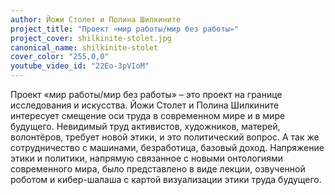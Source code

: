 ```yaml
---
author: Йожи Столет и Полина Шилкините
project_title: "Проект «мир работы/мир без работы»"
project_cover: shilkinite-stolet.jpg
canonical_name: shilkinite-stolet
cover_color: "255,0,0"
youtube_video_id: "22Eo-3pVIoM"
---
```


Проект «мир работы/мир без работы» – это проект на границе исследования и искусства. Йожи Столет и Полина Шилкините интересует смещение оси труда в современном мире и в мире будущего. Невидимый труд активистов, художников, матерей, волонтёров, требует новой этики, и это политический вопрос. А так же сотрудничество с машинами, безработица, базовый доход. Напряжение этики и политики, напрямую связанное с новыми онтологиями современного мира, было представлено в виде лекции, озвученной роботом и кибер-шалаша с картой визуализации этики труда будущего.